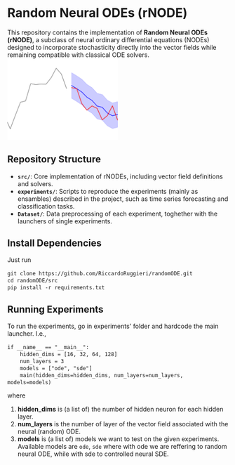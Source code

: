 # Random Neural ODEs (rNODE)

This repository contains the implementation of **Random Neural ODEs (rNODE)**, a subclass of neural ordinary differential equations (NODEs) designed to incorporate stochasticity directly into the vector fields while remaining compatible with classical ODE solvers.
<img src="experiments/logo.png" alt="Alt text" width="50%" />




## Repository Structure

- **`src/`**: Core implementation of rNODEs, including vector field definitions and solvers.
- **`experiments/`**: Scripts to reproduce the experiments (mainly as ensambles) described in the project, such as time series forecasting and classification tasks.
- **`Dataset/`**: Data preprocessing of each experiment, toghether with the launchers of single experiments.

## Install Dependencies

Just run

```
git clone https://github.com/RiccardoRuggieri/randomODE.git
cd randomODE/src
pip install -r requirements.txt
```

## Running Experiments

To run the experiments, go in experiments' folder and hardcode the main launcher. I.e.,
```
if __name__ == "__main__":
    hidden_dims = [16, 32, 64, 128]
    num_layers = 3
    models = ["ode", "sde"]
    main(hidden_dims=hidden_dims, num_layers=num_layers, models=models)
```
where
1. **hidden_dims** is (a list of) the number of hidden neuron for each hidden layer.
2. **num_layers** is the number of layer of the vector field associated with the neural (random) ODE.
3. **models** is (a list of) models we want to test on the given experiments. Available models are ```ode```, ```sde``` where with ode we are reffering to random neural ODE, while with sde to controlled neural SDE.


